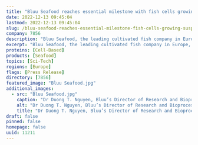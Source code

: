 ```yaml
---
title: "Bluu Seafood reaches essential milestone with fish cells growing in suspension"
date: 2022-12-13 09:45:04
lastmod: 2022-12-13 09:45:04
slug: /bluu-seafood-reaches-essential-milestone-fish-cells-growing-suspension
company: 7856
description: "Bluu Seafood, the leading cultivated fish company in Europe, has successfully adapted its proprietary fish cell lines to growth in suspension without the use of microcarriers or other scaffolds. This is a crucial step that will enable fish cell production in large scale stirred-tank bioreactors."
excerpt: "Bluu Seafood, the leading cultivated fish company in Europe, has successfully adapted its proprietary fish cell lines to growth in suspension without the use of microcarriers or other scaffolds. This is a crucial step that will enable fish cell production in large scale stirred-tank bioreactors."
proteins: [Cell-Based]
products: [Seafood]
topics: [Sci-Tech]
regions: [Europe]
flags: [Press Release]
directory: [7856]
featured_image: "Bluu Seafood.jpg"
additional_images:
  - src: "Bluu Seafood.jpg"
    caption: "Dr Duong T. Nguyen, Bluu’s Director of Research and Bioprocess Innovation, and Dr. Karen Wohlers, Scientist Process Development, cultivating fish cells in one of the company’s stirred-tank bioreactors. Source: Bluu GmbH / Anna Krampitz."
    alt: "Dr Duong T. Nguyen, Bluu’s Director of Research and Bioprocess Innovation, and Dr. Karen Wohlers, Scientist Process Development, cultivating fish cells in one of the company’s stirred-tank bioreactors. Source: Bluu GmbH / Anna Krampitz."
    title: "Dr Duong T. Nguyen, Bluu’s Director of Research and Bioprocess Innovation, and Dr. Karen Wohlers, Scientist Process Development, cultivating fish cells in one of the company’s stirred-tank bioreactors. Source: Bluu GmbH / Anna Krampitz."
draft: false
pinned: false
homepage: false
uuid: 11211
---
```


